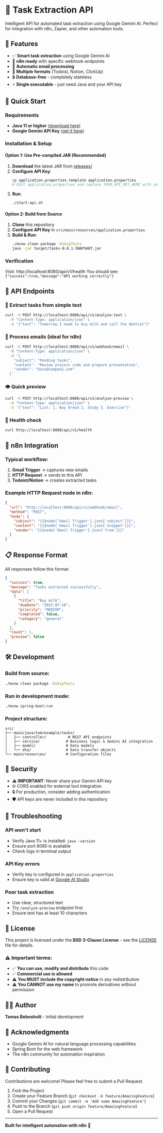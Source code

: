 # 🤖 Task Extraction API

Intelligent API for automated task extraction using Google Gemini AI. Perfect for integration with n8n, Zapier, and other automation tools.

## 🌟 Features

- ✅ **Smart task extraction** using Google Gemini AI
- 🔗 **n8n ready** with specific webhook endpoints
- 📧 **Automatic email processing** 
- 🎯 **Multiple formats** (Todoist, Notion, ClickUp)
- 🔒 **Database-free** - completely stateless
- ⚡ **Single executable** - just need Java and your API key

## 🚀 Quick Start

### Requirements
- **Java 11 or higher** ([download here](https://adoptopenjdk.net/))
- **Google Gemini API Key** ([get it here](https://aistudio.google.com/app/apikey))

### Installation & Setup

#### Option 1: Use Pre-compiled JAR (Recommended)
1. **Download** the latest JAR from [releases/](releases/)
2. **Configure API Key**:
   ```bash
   cp application.properties.template application.properties
   # Edit application.properties and replace YOUR_API_KEY_HERE with your real key
   ```
3. **Run**:
   ```bash
   ./start-api.sh
   ```

#### Option 2: Build from Source
1. **Clone** this repository
2. **Configure API Key** in `src/main/resources/application.properties`
3. **Build & Run**:
   ```bash
   ./mvnw clean package -DskipTests
   java -jar target/tasks-0.0.1-SNAPSHOT.jar
   ```

### Verification
Visit: http://localhost:8080/api/v1/health
You should see: `{"success":true,"message":"API working correctly"}`

## 📡 API Endpoints

### 🎯 Extract tasks from simple text
```bash
curl -X POST http://localhost:8080/api/v1/analyze-text \
  -H "Content-Type: application/json" \
  -d '{"text": "Tomorrow I need to buy milk and call the dentist"}'
```

### 📧 Process emails (ideal for n8n)
```bash
curl -X POST http://localhost:8080/api/v1/webhook/email \
  -H "Content-Type: application/json" \
  -d '{
    "subject": "Pending tasks",
    "content": "Review project code and prepare presentation",
    "sender": "boss@company.com"
  }'
```

### 👁️ Quick preview
```bash
curl -X POST http://localhost:8080/api/v1/analyze-preview \
  -H "Content-Type: application/json" \
  -d '{"text": "List: 1. Buy bread 2. Study 3. Exercise"}'
```

### 💚 Health check
```bash
curl http://localhost:8080/api/v1/health
```

## 🔧 n8n Integration

### Typical workflow:
1. **Gmail Trigger** → captures new emails
2. **HTTP Request** → sends to this API 
3. **Todoist/Notion** → creates extracted tasks

### Example HTTP Request node in n8n:
```json
{
  "url": "http://localhost:8080/api/v1/webhook/email",
  "method": "POST",
  "body": {
    "subject": "{{$node['Gmail Trigger'].json['subject']}}",
    "content": "{{$node['Gmail Trigger'].json['snippet']}}",
    "sender": "{{$node['Gmail Trigger'].json['from']}}"
  }
}
```

## 📋 Response Format

All responses follow this format:
```json
{
  "success": true,
  "message": "Tasks extracted successfully",
  "data": [
    {
      "title": "Buy milk",
      "dueDate": "2025-07-18",
      "priority": "MEDIUM",
      "completed": false,
      "category": "general"
    }
  ],
  "count": 1,
  "preview": false
}
```

## 🛠️ Development

### Build from source:
```bash
./mvnw clean package -DskipTests
```

### Run in development mode:
```bash
./mvnw spring-boot:run
```

### Project structure:
```
src/
├── main/java/tom/example/tasks/
│   ├── controller/          # REST API endpoints
│   ├── service/            # Business logic & Gemini AI integration
│   ├── model/              # Data models
│   └── dto/                # Data transfer objects
└── main/resources/         # Configuration files
```

## 🔐 Security

- ⚠️ **IMPORTANT**: Never share your Gemini API key
- 🌐 CORS enabled for external tool integration
- 🔒 For production, consider adding authentication
- 🛡️ API keys are never included in this repository

## 🐛 Troubleshooting

### API won't start
- Verify Java 11+ is installed: `java -version`
- Ensure port 8080 is available
- Check logs in terminal output

### API Key errors
- Verify key is configured in `application.properties`
- Ensure key is valid at [Google AI Studio](https://aistudio.google.com/)

### Poor task extraction
- Use clear, structured text
- Try `/analyze-preview` endpoint first
- Ensure text has at least 10 characters

## 📄 License

This project is licensed under the **BSD 3-Clause License** - see the [LICENSE](LICENSE) file for details.

### ⚠️ Important terms:
- ✅ **You can use, modify and distribute** this code
- ✅ **Commercial use is allowed**
- ⚠️ **You MUST include the copyright notice** in any redistribution
- ⚠️ **You CANNOT use my name** to promote derivatives without permission

## 👨‍💻 Author

**Tomas Beboshvili** - Initial development

## 🙏 Acknowledgments

- Google Gemini AI for natural language processing capabilities
- Spring Boot for the web framework
- The n8n community for automation inspiration

## 🤝 Contributing

Contributions are welcome! Please feel free to submit a Pull Request.

1. Fork the Project
2. Create your Feature Branch (`git checkout -b feature/AmazingFeature`)
3. Commit your Changes (`git commit -m 'Add some AmazingFeature'`)
4. Push to the Branch (`git push origin feature/AmazingFeature`)
5. Open a Pull Request

---

**Built for intelligent automation with n8n** 🚀
